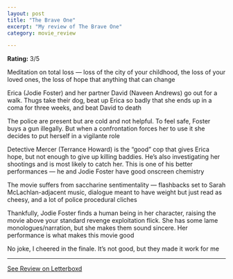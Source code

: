 ```yaml
---
layout: post
title: "The Brave One"
excerpt: "My review of The Brave One"
category: movie_review

---
```


**Rating:** 3/5

Meditation on total loss — loss of the city of your childhood, the loss of your loved ones, the loss of hope that anything that can change

Erica (Jodie Foster) and her partner David (Naveen Andrews) go out for a walk. Thugs take their dog, beat up Erica so badly that she ends up in a coma for three weeks, and beat David to death

The police are present but are cold and not helpful. To feel safe, Foster buys a gun illegally. But when a confrontation forces her to use it she decides to put herself in a vigilante role

Detective Mercer (Terrance Howard) is the “good” cop that gives Erica hope, but not enough to give up killing baddies. He’s also investigating her shootings and is most likely to catch her. This is one of his better performances — he and Jodie Foster have good onscreen chemistry

The movie suffers from saccharine sentimentality — flashbacks set to Sarah McLachlan-adjacent music, dialogue meant to have weight but just read as cheesy, and a lot of police procedural cliches

Thankfully, Jodie Foster finds a human being in her character, raising the movie above your standard revenge exploitation flick. She has some lame monologues/narration, but she makes them sound sincere. Her performance is what makes this movie good

No joke, I cheered in the finale. It’s not good, but they made it work for me

<hr>

[See Review on Letterboxd](https://boxd.it/4nTvs5)
